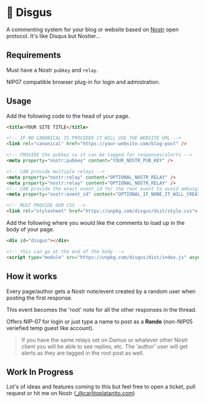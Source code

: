 # 🤮 Disgus

A commenting system for your blog or website based on [Nostr](https://github.com/nostr-protocol/nostr) open protocol. It's like Disqus but Nostier...

## Requirements

Must have a Nostr `pubkey` and `relay`.

NIP07 compatible browser plug-in for login and admistration.

## Usage

Add the following code to the head of your page.

```html
<title>YOUR SITE TITLE</title>

<!-- IF NO CANONICAL IS PROVIDED IT WILL USE THE WEBSITE URL -->
<link rel="canonical" href="https://your-website.com/blog-post" />

<!-- PROVIDE the pubkey so it can be tagged for responses/alerts -->
<meta property="nostr:pubkey" content="YOUR_NOSTR_PUB_KEY" />

<!-- CAN provide multiple relays -->
<meta property="nostr:relay" content="OPTIONAL_NOSTR_RELAY" />
<meta property="nostr:relay" content="OPTIONAL_NOSTR_RELAY" />
<!-- CAN provide the exact event_id for the root event to avoid ambuigity -->
<meta property="nostr:event_id" content="OPTIONAL_IF_NONE_IT_WILL_CREATE_OR_FIND_IT" />

<!-- MUST PROVIDE OUR CSS -->
<link rel="stylesheet" href="https://unpkg.com/disgus/dist/style.css">
```

Add the following where you would like the comments to load up in the body of your page.

```html
<div id="disgus"></div>

<!-- this can go at the end of the body -->
<script type="module" src="https://unpkg.com/disgus/dist/index.js" async></script>
```

## How it works

Every page/author gets a Nostr note/event created by a random user when posting the first response.

This event becomes the 'root' note for all the other responses in the thread.

Offers NIP-07 for login or just type a name to post as a **Rando** (non-NIP05 veriefied temp guest like account).

> If you have the same relays set on Damus or whatever other Nostr client you will be able to see replies, etc. The 'author' user will get alerts as they are tagged in the root post as well.

## Work In Progress

Lot's of ideas and features coming to this but feel free to open a ticket, pull request or hit me on Nostr (_@carlitoplatanito.com)